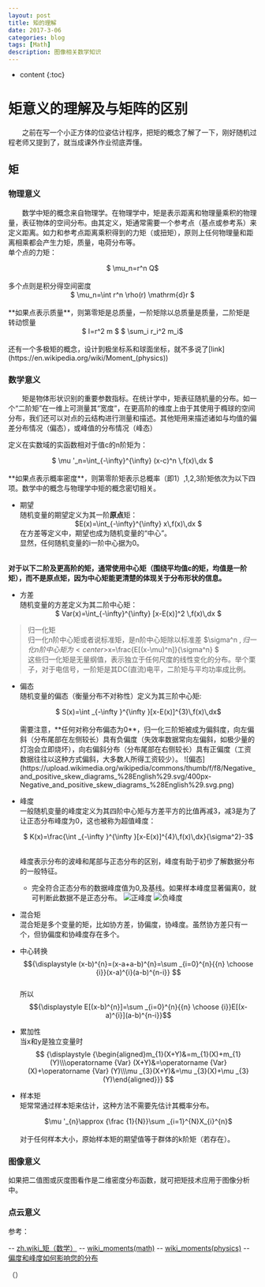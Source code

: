 ```yaml
---
layout: post
title: 矩的理解
date: 2017-3-06
categories: blog
tags: [Math]
description: 图像相关数学知识
---
```


* content
{:toc}

# 矩意义的理解及与矩阵的区别

&emsp;&emsp;之前在写一个小正方体的位姿估计程序，把矩的概念了解了一下，刚好随机过程老师又提到了，就当成课外作业彻底弄懂。

## 矩

### 物理意义
&emsp;&emsp;数学中矩的概念来自物理学。在物理学中，矩是表示距离和物理量乘积的物理量，表征物体的空间分布。由其定义，矩通常需要一个参考点（基点或参考系）来定义距离。如力和参考点距离乘积得到的力矩（或扭矩），原则上任何物理量和距离相乘都会产生力矩，质量，电荷分布等。
<br>单个点的力矩：
<center>$ \mu_n=r^n Q$ </center>
<br>多个点则是积分得空间密度
<center>$ \mu_n=\int r^n \rho(r) \mathrm{d}r $</center>
<br>**如果点表示质量**，则第零矩是总质量，一阶矩除以总质量是质量，二阶矩是
转动惯量
<center>$ I=r^2 m $
	$ \sum_i r_i^2 m_i$
</center>
<br>还有一个多极矩的概念，设计到极坐标系和球面坐标，就不多说了[link](https://en.wikipedia.org/wiki/Moment_(physics))

### 数学意义
&emsp;&emsp;矩是物体形状识别的重要参数指标。在统计学中，矩表征随机量的分布。如一个“二阶矩”在一维上可测量其“宽度”，在更高阶的维度上由于其使用于橢球的空间分布，我们还可以对点的云结构进行测量和描述。其他矩用来描述诸如与均值的偏差分布情况（偏态），或峰值的分布情况（峰态） 

定义在实数域的实函数相对于值c的n阶矩为： 
<center>$ \mu '_n=\int_{-\infty}^{\infty}  (x-c)^n \,f(x)\,dx $
</center>
<br>**如果点表示概率密度**，则第零阶矩表示总概率（即1）,1,2,3阶矩依次为以下四项。数学中的概念与物理学中矩的概念密切相关。

- 期望
	<br>随机变量的期望定义为其一阶**原点**矩：
	<center>$E(x)=\int_{-\infty}^{\infty} x\,f(x)\,dx $</center>
	在方差等定义中，期望也成为随机变量的“中心”。
	<br>显然，任何随机变量的i一阶中心据为0。
<br>**对于以下二阶及更高阶的矩，通常使用中心矩（围绕平均值c的矩，均值是一阶矩），而不是原点矩，因为中心矩能更清楚的体现关于分布形状的信息。**
- 方差
	<br>随机变量的方差定义为其二阶中心矩： 
	<center>$ Var(x)=\int_{-\infty}^{\infty} [x-E(x)]^2 \,f(x)\,dx $</center>
> 归一化矩
	<br>归一化n阶中心矩或者说标准矩，是n阶中心矩除以标准差 $\sigma^n $,归一化n阶中心矩为
	<center>$x=\frac{E[(x-\mu)^n]}{\sigma^n} $ </center>
	<br>这些归一化矩是无量纲值，表示独立于任何尺度的线性变化的分布。举个栗子，对于电信号，一阶矩是其DC(直流)电平，二阶矩与平均功率成比例。

- 偏态
	<br>随机变量的偏态（衡量分布不对称性）定义为其三阶中心矩:
	<center>$ S(x)=\int _{-\infty }^{\infty }[x-E(x)]^{3}\,f(x)\,dx$</center>
	<br>需要注意，**任何对称分布偏态为0**，归一化三阶矩被成为偏斜度，向左偏斜（分布尾部在左侧较长）具有负偏度（失效率数据常向左偏斜，如极少量的灯泡会立即烧坏），向右偏斜分布（分布尾部在右侧较长）具有正偏度（工资数据往往以这种方式偏斜，大多数人所得工资较少）。
	![偏态](https://upload.wikimedia.org/wikipedia/commons/thumb/f/f8/Negative_and_positive_skew_diagrams_%28English%29.svg/400px-Negative_and_positive_skew_diagrams_%28English%29.svg.png)


- 峰度
	<br>一般随机变量的峰度定义为其四阶中心矩与方差平方的比值再减3，减3是为了让正态分布峰度为0，这也被称为超值峰度：

	<center>$ K(x)=\frac{\int _{-\infty }^{\infty }[x-E(x)]^{4}\,f(x)\,dx}{\sigma^2}-3$</center>
	
	<br>峰度表示分布的波峰和尾部与正态分布的区别，峰度有助于初步了解数据分布的一般特征。

	- 完全符合正态分布的数据峰度值为0,及基线。如果样本峰度显著偏离0，就可判断此数据不是正态分布。
	![正峰度](http://support.minitab.com/zh-cn/minitab/17/distribution_plot_positive_kurtosis.png)
	![负峰度](http://support.minitab.com/zh-cn/minitab/17/distribution_plot_negative_kurtosis.png) 

- 混合矩
	<br>混合矩是多个变量的矩，比如协方差，协偏度，协峰度。虽然协方差只有一个，但协偏度和协峰度存在多个。

- 中心转换
	<br>
	$${\displaystyle (x-b)^{n}=(x-a+a-b)^{n}=\sum _{i=0}^{n}{{n} \choose {i}}(x-a)^{i}(a-b)^{n-i}} $$
	<br>所以
	<br>
	$${\displaystyle E[(x-b)^{n}]=\sum _{i=0}^{n}{{n} \choose {i}}E[(x-a)^{i}](a-b)^{n-i}}$$

- 累加性
	<br>当x和y是独立变量时<br>
	$$
	{\displaystyle {\begin{aligned}m_{1}(X+Y)&=m_{1}(X)+m_{1}(Y)\\\operatorname {Var} (X+Y)&=\operatorname {Var} (X)+\operatorname {Var} (Y)\\\mu _{3}(X+Y)&=\mu _{3}(X)+\mu _{3}(Y)\end{aligned}}}
	$$	

- 样本矩
	<br>矩常常通过样本矩来估计，这种方法不需要先估计其概率分布。
	<center>$\mu '_{n}\approx {\frac {1}{N}}\sum _{i=1}^{N}X_{i}^{n}$</center>
	<br>对于任何样本大小，原始样本矩的期望值等于群体的k阶矩（若存在）。

### 图像意义

如果把二值图或灰度图看作是二维密度分布函数，就可把矩技术应用于图像分析中。

### 点云意义


参考：

-- [zh.wiki_矩（数学）](https://zh.wikipedia.org/wiki/%E7%9F%A9_(%E6%95%B8%E5%AD%B8)) 
-- [wiki_moments(math)](https://en.wikipedia.org/wiki/Moment_(mathematics)) 
-- [wiki_moments(physics)](https://en.wikipedia.org/wiki/Moment_(physics))
-- [偏度和峰度如何影响您的分布](http://support.minitab.com/zh-cn/minitab/17/topic-library/basic-statistics-and-graphs/summary-statistics/how-skewness-and-kurtosis-affect-your-distribution/)

（）